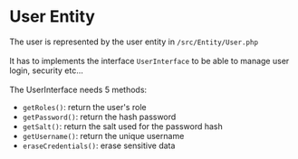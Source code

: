 # User Entity
The user is represented by the user entity in <code>/src/Entity/User.php</code></br><br>
It has to implements the interface <code>UserInterface</code> to be able to manage user login, security etc... <br><br>
The UserInterface needs 5 methods:
- <code>getRoles()</code>: return the user's role
- <code>getPassword()</code>: return the hash password
- <code>getSalt()</code>: return the salt used for the password hash
- <code>getUsername()</code>: return the unique username
- <code>eraseCredentials()</code>: erase sensitive data
